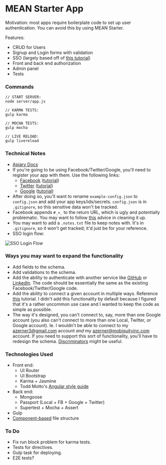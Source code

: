 # MEAN Starter App #
Motivation: most apps require boilerplate code to set up user authentication. You can avoid this by using MEAN Starter.

Features:
- CRUD for Users
- Signup and Login forms with validation
- SSO (largely based off of [this tutorial](https://scotch.io/courses/easy-node-authentication))
- Front and back end authorization
- Admin panel
- Tests

### Commands ###
```
// START SERVER:
node server/app.js

// KARMA TESTS:
gulp karma

// MOCHA TESTS:
gulp mocha

// LIVE RELOAD:
gulp livereload
```

### Technical Notes ###
- [Apiary Docs](http://docs.meanstarter.apiary.io)
- If you're going to be using Facebook/Twitter/Google, you'll need to register your app with them. Use the following links:
    - [Facebook](https://developers.facebook.com/apps/) ([tutorial](https://scotch.io/tutorials/easy-node-authentication-facebook))
    - [Twitter](https://apps.twitter.com/) ([tutorial](https://scotch.io/tutorials/easy-node-authentication-twitter))
    - [Google](https://console.developers.google.com) ([tutorial](https://scotch.io/tutorials/easy-node-authentication-google))
- After doing so, you'll want to rename `example-config.json` to `config.json` and add your app keys/ids/secrets. `config.json` is in `.gitignore`, so this sensitive data won't be tracked.
- Facebook appends `#_=_` to the return URL, which is ugly and potentially problematic. You may want to follow [this](http://stackoverflow.com/questions/7131909/facebook-callback-appends-to-return-url) advice in cleaning it up.
- You may want to add a `.notes.txt` file to keep notes with. It's in `.gitignore`, so it won't get tracked; it'd just be for your reference.
- SSO login flow:


![SSO Login Flow](/sso-flow.png)

### Ways you may want to expand the functionality ###
- Add fields to the schema.
- Add validations to the schema.
- Add the ability to authenticate with another service like [GitHub](https://github.com/cfsghost/passport-github) or [LinkedIn](https://github.com/jaredhanson/passport-linkedin). The code should be essentially the same as the existing Facebook/Twitter/Google code.
- Add the ability to connect a given account in multiple ways. Reference [this](https://scotch.io/tutorials/easy-node-authentication-linking-all-accounts-together) tutorial. I didn't add this functionality by default because I figured that it's a rather uncommon use case and I wanted to keep the code as simple as possible.
- The way it's designed, you can't connect to, say, more than one Google account (you also can't connect to more than one Local, Twitter, or Google account). Ie. I wouldn't be able to connect to my azerner3@gmail.com account _and_ my azerner@mobiquityinc.com account. If you need to support this sort of functionality, you'll have to redesign the schema. [Discriminators](http://thecodebarbarian.com/2015/07/24/guide-to-mongoose-discriminators) might be useful.

### Technologies Used ###
- Front end:
    - UI Router
    - UI Bootstrap
    - Karma + Jasmine
    - Todd Motto's [Angular style guide](https://github.com/toddmotto/angularjs-styleguide)
- Back end:
    - Mongoose
    - Passport (Local + FB + Google + Twitter)
    - Supertest + Mocha + Assert
- Gulp
- [Component-based](https://scotch.io/tutorials/angularjs-best-practices-directory-structure) file structure

### To Do ###
- Fix run block problem for karma tests.
- Tests for directives.
- Gulp task for deploying.
- E2E tests?

